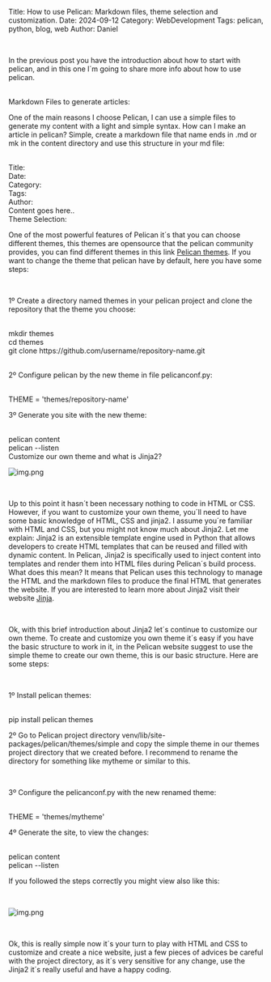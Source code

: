 Title: How to use Pelican: Markdown files, theme selection and customization.
Date: 2024-09-12
Category: WebDevelopment
Tags: pelican, python, blog, web
Author: Daniel

<br>

In the previous post you have the introduction about how to start with pelican, and in this one I´m going to share 
more info about how to use pelican.

<br>

<span class=sub-title>
 Markdown Files to generate articles: 
</span>

<br>

One of the main reasons I choose Pelican, I can use a simple files to generate my content with a light and simple syntax.
How can I make an article in pelican? Simple, create a markdown file that name ends in .md or mk in the content directory and
use this structure in your md file: 

<br>
  <span class="boxed-text">
   <span class="red-text">
      Title:     <br>
      Date:      <br>
      Category:  <br>
      Tags:      <br>
      Author:    <br>
      Content goes here..
   </span>
  </span>

<br>

<span class=sub-title>
 Theme Selection:
</span>

<br>

One of the most powerful features of Pelican it´s that you can choose different themes, this themes are opensource that the
pelican community provides, you can find different themes in this link [Pelican themes](https://pelicanthemes.com/).
If you want to change the theme that pelican have by default, here you have some steps: 

<br>

1º Create a directory named themes in your pelican project and clone the repository that the theme you choose:

<br>
  <span class="boxed-text">
   <span class="green-text">
     mkdir themes <br>
     cd themes    <br>
     git clone https://github.com/username/repository-name.git <br>
   </span>
  </span>

<br>

2º Configure pelican by the new theme in file pelicanconf.py:

<br>
  <span class="boxed-text">
   <span class="red-text">
     THEME = 'themes/repository-name'
   </span>
  </span>

<br>

3º Generate you site with the new theme: 

<br>
  <span class="boxed-text">
   <span class="green-text">
      pelican content  <br>
      pelican --listen
   </span>
  </span>

<br>

<span class=sub-title>
 Customize our own theme and what is Jinja2?
</span>

<br>

![img.png]({static}/images/jinja2.png)

<br>

Up to this point it hasn´t been necessary nothing to code in HTML or CSS. However, if you want to customize your own 
theme, you´ll need to have some basic knowledge of HTML, CSS and jinja2. I assume you´re familiar with HTML and CSS, 
but you might not know much about Jinja2. Let me explain: Jinja2 is an extensible template engine used in Python that 
allows developers to create HTML templates that can be reused and filled with dynamic content. In Pelican, Jinja2 is 
specifically used to inject content into templates and render them into HTML files during Pelican´s build process. 
What does this mean? It means that Pelican uses this technology to manage the HTML and the markdown files to produce the 
final HTML that generates the website. 
If you are interested to learn more about Jinja2 visit their website [Jinja](https://jinja.palletsprojects.com/en/3.1.x/).

<br>

Ok, with this brief introduction about Jinja2 let´s continue to customize our own theme. To create and customize
you own theme it´s easy if you have the basic structure to work in it, in the Pelican website suggest to use the simple
theme to create our own theme, this is our basic structure. Here are some steps:

<br>

1º Install pelican themes:

<br>
  <span class="boxed-text">
   <span class="gree-text">
     pip install pelican themes
   </span>
  </span>

<br>

2º Go to Pelican project directory venv/lib/site-packages/pelican/themes/simple and copy the simple theme in our
themes project directory that we created before. I recommend to rename the directory for something like mytheme or 
similar to this.

<br>

3º Configure the pelicanconf.py with the new renamed theme: 

<br>
  <span class="boxed-text">
   <span class="red-text">
     THEME = 'themes/mytheme'
   </span>
  </span>

<br>

4º Generate the site, to view the changes:

<br>
  <span class="boxed-text">
   <span class="green-text">
      pelican content  <br>
      pelican --listen
   </span>
  </span>

<br>

If you followed the steps correctly you might view also like this:

<br>

![img.png]({static}/images/simple.png)

<br>

Ok, this is really simple now it´s your turn to play with HTML and CSS to customize and create a nice website, just a 
few pieces of advices be careful with the project directory, as it´s very sensitive for any change, use the Jinja2 it´s really 
useful and have a happy coding. 
